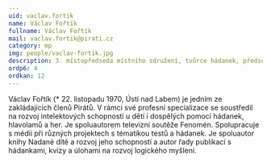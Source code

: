 ```yaml
---
uid: vaclav.fortik
name: Václav Fořtík
fullname: Václav Fořtík
mail: vaclav.fortik@pirati.cz
category: mp
img: people/vaclav-fortik.jpg
description: 3. místopředseda místního sdružení, tvůrce hádanek, předseda správní rady Centrum nadání, o.p.s
ordp6: 4
ordkan: 12
---
```

Václav Fořtík (* 22. listopadu 1970, Ústí nad Labem) je jedním ze zakládajících členů Pirátů. V rámci své profesní specializace se soustředil na rozvoj intelektových schopností u dětí i dospělých pomocí hádanek, hlavolamů a her. Je spoluautorem televizní soutěže Fenomén. Spolupracuje s médii při různých projektech s tématikou testů a hádanek. Je spoluautor knihy Nadané dítě a rozvoj jeho schopností a autor řady publikací s hádankami, kvízy a úlohami na rozvoj logického myšlení. 
